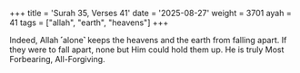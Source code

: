 +++
title = 'Surah 35, Verses 41'
date = '2025-08-27'
weight = 3701
ayah = 41
tags = ["allah", "earth", "heavens"]
+++

Indeed, Allah ˹alone˺ keeps the heavens and the earth from falling apart. If they were to fall apart, none but Him could hold them up. He is truly Most Forbearing, All-Forgiving.